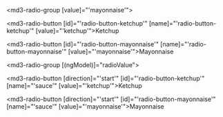 <md3-radio-group
  [value]="'mayonnaise'">

  <md3-radio-button
    [id]="'radio-button-ketchup'"
    [name]="'radio-button-ketchup'"
    [value]="'ketchup'">Ketchup</md3-radio-button>

  <md3-radio-button
    [id]="'radio-button-mayonnaise'"
    [name]="'radio-button-mayonnaise'"
    [value]="'mayonnaise'">Mayonnaise</md3-radio-button>

</md3-radio-group>

<md3-radio-group
  [(ngModel)]="radioValue">

  <md3-radio-button
    [direction]="'start'"
    [id]="'radio-button-ketchup'"
    [name]="'sauce'"
    [value]="'ketchup'">Ketchup</md3-radio-button>

  <md3-radio-button
    [direction]="'start'"
    [id]="'radio-button-mayonnaise'"
    [name]="'sauce'"
    [value]="'mayonnaise'">Mayonnaise</md3-radio-button>

</md3-radio-group>